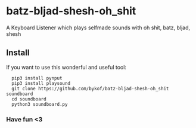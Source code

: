 # batz-bljad-shesh-oh_shit

A Keyboard Listener which plays selfmade sounds with oh shit, batz, bljad, shesh

## Install

If you want to use this wonderful and useful tool:

```
  pip3 install pynput
  pip3 install playsound
  git clone https://github.com/bykof/batz-bljad-shesh-oh_shit soundboard
  cd soundboard
  python3 soundboard.py
```

### Have fun <3
